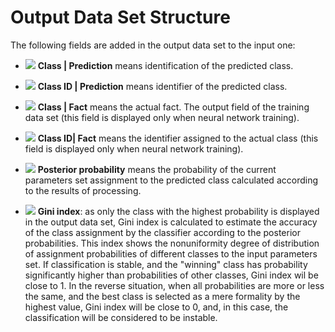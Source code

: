 # Output Data Set Structure

The following fields are added in the output data set to the input one:

* ![](../../../images/icons/data-types/string_default.svg) **Class | Prediction** means identification of the predicted class.

* ![](../../../images/icons/data-types/integer_default.svg) **Class ID | Prediction** means identifier of the predicted class.

* ![](../../../images/icons/data-types/string_default.svg) **Class | Fact** means the actual fact. The output field of the training data set (this field is displayed only when neural network training).

* ![](../../../images/icons/data-types/integer_default.svg) **Class ID| Fact** means the identifier assigned to the actual class (this field is displayed only when neural network training).

* ![](../../../images/icons/data-types/float_default.svg) **Posterior probability** means the probability of the current parameters set assignment to the predicted class calculated according to the results of processing.

* ![](../../../images/icons/data-types/float_default.svg) **Gini index**: as only the class with the highest probability is displayed in the output data set, Gini index is calculated to estimate the accuracy of the class assignment by the classifier according to the posterior probabilities. This index shows the nonuniformity degree of distribution of assignment probabilities of different classes to the input parameters set. If classification is stable, and the "winning" class has probability significantly higher than probabilities of other classes, Gini index wil be close to 1. In the reverse situation, when all probabilities are more or less the same, and the best class is selected as a mere formality by the highest value, Gini index will be close to 0, and, in this case, the classification will be considered to be instable.
